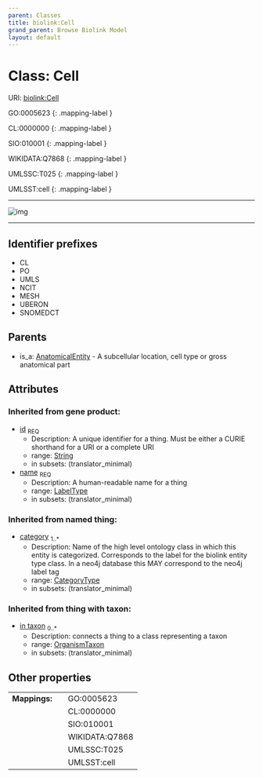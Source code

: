 ```yaml
---
parent: Classes
title: biolink:Cell
grand_parent: Browse Biolink Model
layout: default
---
```


# Class: Cell




URI: [biolink:Cell](https://w3id.org/biolink/vocab/Cell)

GO:0005623
{: .mapping-label }

CL:0000000
{: .mapping-label }

SIO:010001
{: .mapping-label }

WIKIDATA:Q7868
{: .mapping-label }

UMLSSC:T025
{: .mapping-label }

UMLSST:cell
{: .mapping-label }


---

![img](http://yuml.me/diagram/nofunky;dir:TB/class/[OrganismTaxon],[AnatomicalEntity]%5E-[Cell%7Cid(i):string;name(i):label_type;category(i):category_type%20%2B],[AnatomicalEntity])

---


## Identifier prefixes

 * CL
 * PO
 * UMLS
 * NCIT
 * MESH
 * UBERON
 * SNOMEDCT

## Parents

 *  is_a: [AnatomicalEntity](AnatomicalEntity.md) - A subcellular location, cell type or gross anatomical part

## Attributes


### Inherited from gene product:

 * [id](id.md)  <sub>REQ</sub>
    * Description: A unique identifier for a thing. Must be either a CURIE shorthand for a URI or a complete URI
    * range: [String](types/String.md)
    * in subsets: (translator_minimal)
 * [name](name.md)  <sub>REQ</sub>
    * Description: A human-readable name for a thing
    * range: [LabelType](types/LabelType.md)
    * in subsets: (translator_minimal)

### Inherited from named thing:

 * [category](category.md)  <sub>1..*</sub>
    * Description: Name of the high level ontology class in which this entity is categorized. Corresponds to the label for the biolink entity type class. In a neo4j database this MAY correspond to the neo4j label tag
    * range: [CategoryType](types/CategoryType.md)
    * in subsets: (translator_minimal)

### Inherited from thing with taxon:

 * [in taxon](in_taxon.md)  <sub>0..*</sub>
    * Description: connects a thing to a class representing a taxon
    * range: [OrganismTaxon](OrganismTaxon.md)
    * in subsets: (translator_minimal)

## Other properties

|  |  |  |
| --- | --- | --- |
| **Mappings:** | | GO:0005623 |
|  | | CL:0000000 |
|  | | SIO:010001 |
|  | | WIKIDATA:Q7868 |
|  | | UMLSSC:T025 |
|  | | UMLSST:cell |


